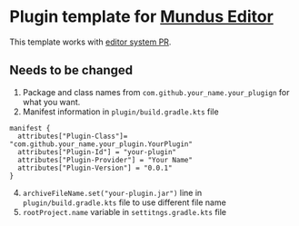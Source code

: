 # Plugin template for [Mundus Editor](https://github.com/JamesTKhan/Mundus)

This template works with [editor system PR](https://github.com/JamesTKhan/Mundus/pull/268).

## Needs to be changed

1) Package and class names from `com.github.your_name.your_plugign` for what you want.
2) Manifest information in `plugin/build.gradle.kts` file
```
manifest {
  attributes["Plugin-Class"]= "com.github.your_name.your_plugin.YourPlugin"
  attributes["Plugin-Id"] = "your-plugin"
  attributes["Plugin-Provider"] = "Your Name"
  attributes["Plugin-Version"] = "0.0.1"
}
```
4) `archiveFileName.set("your-plugin.jar")` line in `plugin/build.gradle.kts` file to use different file name
5) `rootProject.name` variable in `settitngs.gradle.kts` file
